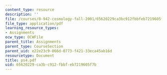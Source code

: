 ```yaml
---
content_type: resource
description: ''
file: /courses/8-942-cosmology-fall-2001/65620229ca3bc912fbbfeb7219605f7b_ps4.pdf
file_type: application/pdf
learning_resource_types:
- Assignments
ocw_type: OCWFile
parent_title: Assignments
parent_type: CourseSection
parent_uid: e22e23c9-066d-0773-f421-33eca45ab16d
resourcetype: Document
title: ps4.pdf
uid: 65620229-ca3b-c912-fbbf-eb7219605f7b
---
```

